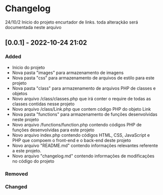 # Changelog

24/10/2 Inicio do projeto encurtador de links.
toda alteraçkão será documentada neste arquivo

## [0.0.1] - 2022-10-24 21:02
 
### Added
- Inicio do projeto
- Nova pasta "images" para armazenamento de imagens
- Nova pasta "css" para armazenamento de arquivos de estilo para este projeto
- Nova pasta "class" para armazenamento de arquivos PHP de classes e objetos
- Novo arquivo /class/classes.php que irá conter o require de todas as classes contidas nesse projeto
- Novo arquivo /class/Link.php que contem código PHP do objeto Link
- Nova pasta "functions" para armazenamento de funções desenvolvidas neste projeto
- Novo arquivo /functions/function.php contendo códigos PHP de funções desenvolvidas para este projeto
- Novo arquivo index.php contendo códigos HTML, CSS, JavaScript e PHP que compoem o front-end e o back-end deste projeto
- Novo arquivo "README.md" contendo informações relevantes referente a este projeto.
- Novo arquivo "changelog.md"  contendo informações de modificações no código do projeto 

### Removed

### Changed 